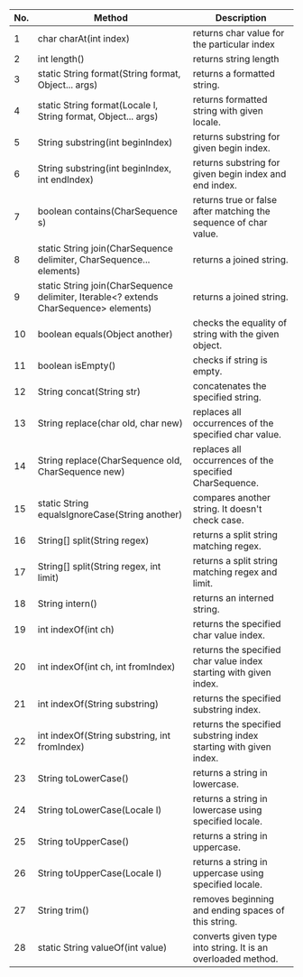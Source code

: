 |No.| Method| Description|
|---|---------|------------|
|1| char charAt(int index)| returns char value for the particular index|
|2| int length()| returns string length|
|3| static String format(String format, Object... args)| returns a formatted string.|
|4| static String format(Locale l, String format, Object... args)| returns formatted string with given locale.|
|5| String substring(int beginIndex)| returns substring for given begin index.|
|6| String substring(int beginIndex, int endIndex)| returns substring for given begin index and end index.|
|7| boolean contains(CharSequence s)| returns true or false after matching the sequence of char value.|
|8| static String join(CharSequence delimiter, CharSequence... elements)| returns a joined string.|
|9| static String join(CharSequence delimiter, Iterable<? extends CharSequence> elements)| returns a joined string.|
|10| boolean equals(Object another)| checks the equality of string with the given object.|
|11| boolean isEmpty()| checks if string is empty.|
|12| String concat(String str)| concatenates the specified string.|
|13| String replace(char old, char new)| replaces all occurrences of the specified char value.|
|14| String replace(CharSequence old, CharSequence new)| replaces all occurrences of the specified CharSequence.|
|15| static String equalsIgnoreCase(String another)| compares another string. It doesn't check case.|
|16| String[] split(String regex)| returns a split string matching regex.|
|17| String[] split(String regex, int limit)| returns a split string matching regex and limit.|
|18| String intern()| returns an interned string.|
|19| int indexOf(int ch)| returns the specified char value index.|
|20| int indexOf(int ch, int fromIndex)| returns the specified char value index starting with given index.|
|21| int indexOf(String substring)| returns the specified substring index.|
|22| int indexOf(String substring, int fromIndex)| returns the specified substring index starting with given index.|
|23| String toLowerCase()| returns a string in lowercase.|
|24| String toLowerCase(Locale l)| returns a string in lowercase using specified locale.|
|25| String toUpperCase()| returns a string in uppercase.|
|26| String toUpperCase(Locale l)| returns a string in uppercase using specified locale.|
|27| String trim()| removes beginning and ending spaces of this string.|
|28| static String valueOf(int value)| converts given type into string. It is an overloaded method.|
